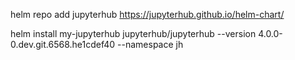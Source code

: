 helm repo add jupyterhub https://jupyterhub.github.io/helm-chart/

helm install my-jupyterhub jupyterhub/jupyterhub --version 4.0.0-0.dev.git.6568.he1cdef40 --namespace jh